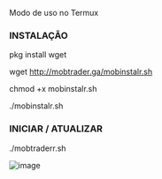 Modo de uso no Termux

### INSTALAÇÃO ###
pkg install wget

wget http://mobtrader.ga/mobinstalr.sh

chmod +x mobinstalr.sh

./mobinstalr.sh

### INICIAR / ATUALIZAR ###

./mobtraderr.sh

![image](https://user-images.githubusercontent.com/79609322/113521180-271bb300-956e-11eb-9dc8-171970933fc0.png)
